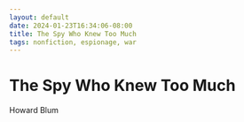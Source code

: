 ```yaml
---
layout: default
date: 2024-01-23T16:34:06-08:00
title: The Spy Who Knew Too Much
tags: nonfiction, espionage, war
---
```


# The Spy Who Knew Too Much

Howard Blum